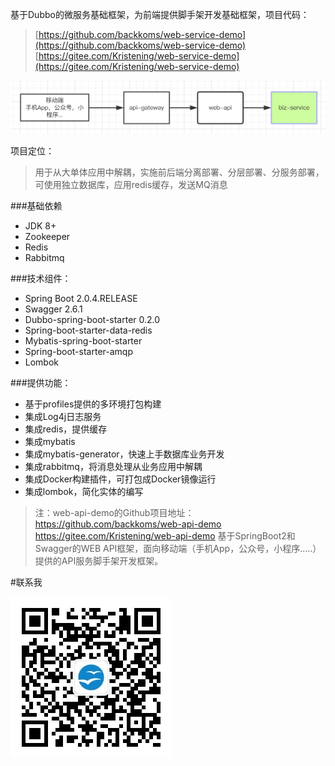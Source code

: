 基于Dubbo的微服务基础框架，为前端提供脚手架开发基础框架，项目代码：

>[https://github.com/backkoms/web-service-demo](https://github.com/backkoms/web-service-demo)
>[https://gitee.com/Kristening/web-service-demo](https://gitee.com/Kristening/web-service-demo)


![](src/site/arc2.png)

项目定位：
>用于从大单体应用中解耦，实施前后端分离部署、分层部署、分服务部署，可使用独立数据库，应用redis缓存，发送MQ消息

###基础依赖
- JDK 8+
- Zookeeper
- Redis
- Rabbitmq

###技术组件：
- Spring Boot 2.0.4.RELEASE
- Swagger 2.6.1
- Dubbo-spring-boot-starter 0.2.0
- Spring-boot-starter-data-redis
- Mybatis-spring-boot-starter
- Spring-boot-starter-amqp
- Lombok

###提供功能：
- 基于profiles提供的多环境打包构建
- 集成Log4j日志服务
- 集成redis，提供缓存
- 集成mybatis
- 集成mybatis-generator，快速上手数据库业务开发
- 集成rabbitmq，将消息处理从业务应用中解耦
- 集成Docker构建插件，可打包成Docker镜像运行
- 集成lombok，简化实体的编写


>注：web-api-demo的Github项目地址：
https://github.com/backkoms/web-api-demo
https://gitee.com/Kristening/web-api-demo
基于SpringBoot2和Swagger的WEB API框架，面向移动端（手机App，公众号，小程序.....）提供的API服务脚手架开发框架。


#联系我

![](src/site/qrcode_for_gh_28fb95c9c24c_258.jpg)